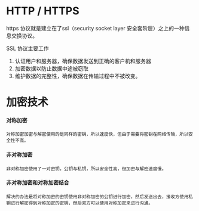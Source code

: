 # HTTP / HTTPS
https 协议就是建立在了ssl（security socket layer 安全套阶层）之上的一种信息交换协议。

SSL 协议主要工作
1. 认证用户和服务器，确保数据发送到正确的客户机和服务器
2. 加密数据以防止数据中途被窃取
3. 维护数据的完整性，确保数据在传输过程中不被改变。

# 加密技术
#### 对称加密
    对称加密加密与解密使用的是同样的密钥，所以速度快，但由于需要将密钥在网络传输，所以安全性不高。
 
#### 非对称加密
    非对称加密使用了一对密钥，公钥与私钥，所以安全性高，但加密与解密速度慢。

#### 非对称加密和对称加密结合
    解决的办法是将对称加密的密钥使用非对称加密的公钥进行加密，然后发送出去，接收方使用私钥进行解密得到对称加密的密钥，然后双方可以使用对称加密来进行沟通。